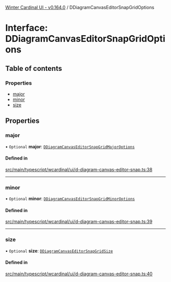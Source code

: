 [Winter Cardinal UI - v0.164.0](../index.md) / DDiagramCanvasEditorSnapGridOptions

# Interface: DDiagramCanvasEditorSnapGridOptions

## Table of contents

### Properties

- [major](DDiagramCanvasEditorSnapGridOptions.md#major)
- [minor](DDiagramCanvasEditorSnapGridOptions.md#minor)
- [size](DDiagramCanvasEditorSnapGridOptions.md#size)

## Properties

### major

• `Optional` **major**: [`DDiagramCanvasEditorSnapGridMajorOptions`](DDiagramCanvasEditorSnapGridMajorOptions.md)

#### Defined in

[src/main/typescript/wcardinal/ui/d-diagram-canvas-editor-snap.ts:38](https://github.com/winter-cardinal/winter-cardinal-ui/blob/v0.164.0/src/main/typescript/wcardinal/ui/d-diagram-canvas-editor-snap.ts#L38)

___

### minor

• `Optional` **minor**: [`DDiagramCanvasEditorSnapGridMinorOptions`](DDiagramCanvasEditorSnapGridMinorOptions.md)

#### Defined in

[src/main/typescript/wcardinal/ui/d-diagram-canvas-editor-snap.ts:39](https://github.com/winter-cardinal/winter-cardinal-ui/blob/v0.164.0/src/main/typescript/wcardinal/ui/d-diagram-canvas-editor-snap.ts#L39)

___

### size

• `Optional` **size**: [`DDiagramCanvasEditorSnapGridSize`](../index.md#ddiagramcanvaseditorsnapgridsize)

#### Defined in

[src/main/typescript/wcardinal/ui/d-diagram-canvas-editor-snap.ts:40](https://github.com/winter-cardinal/winter-cardinal-ui/blob/v0.164.0/src/main/typescript/wcardinal/ui/d-diagram-canvas-editor-snap.ts#L40)
